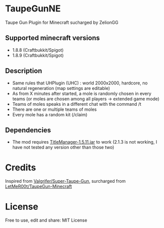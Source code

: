 # TaupeGunNE
Taupe Gun Plugin for Minecraft sucharged by ZelionGG

## Supported minecraft versions
- 1.8.8 (Craftbukkit/Spigot)
- 1.8.9 (Craftbukkit/Spigot)

## Description
- Same rules that UHPlugin (UHC) : world 2000x2000, hardcore, no natural regeneration (map settings are editable)
- As from X minutes after started, a mole is randomly chosen in every teams (or moles are chosen among all players -> extended game mode)
- Teams of moles speaks in a different chat with the command /t <message>
- There are one or multiple teams of moles
- Every mole has a random kit (/claim)
  
## Dependencies
- The mod requires [TitleManager-1.5.11.jar](https://www.spigotmc.org/resources/titlemanager.1049/download?version=36918) to work (2.1.3 is not working, I have not tested any version other than those two)

# Credits
Inspired from [Valgrifer/Super-Taupe-Gun](https://github.com/Valgrifer/Super-Taupe-Gun/tree/master/Super%20Taupe%20Gun/src), surcharged from [LetMeR00t/TaupeGun-Minecraft](https://github.com/LetMeR00t/TaupeGun-Minecraft)

# License
Free to use, edit and share: 
MIT License
